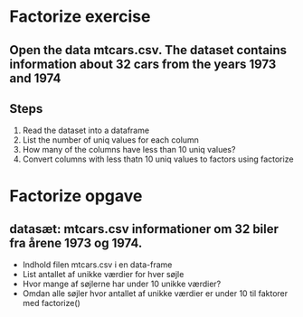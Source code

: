 # Factorize exercise

## Open the data mtcars.csv. The dataset contains information about 32 cars from the years 1973 and 1974

## Steps
1. Read the dataset into a dataframe
2. List the number of uniq values for each column
3. How many of the columns have less than 10 uniq values?
4. Convert columns with less thatn 10 uniq values to factors using factorize

# Factorize opgave

## datasæt: mtcars.csv informationer om 32 biler fra årene 1973 og 1974.

  * Indhold filen mtcars.csv i en data-frame
  * List antallet af unikke værdier for hver søjle
  * Hvor mange af søjlerne har under 10 unikke værdier?
  * Omdan alle søjler hvor antallet af unikke værdier er under 10 til
    faktorer med factorize() 
